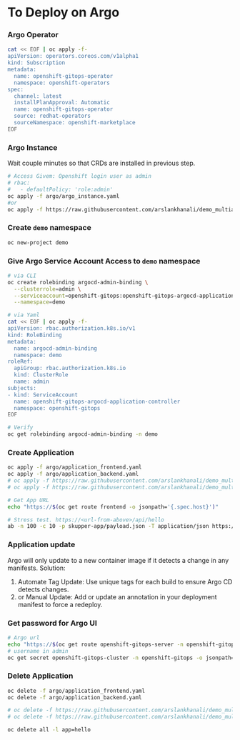 # To Deploy on Argo
### Argo Operator
```sh
cat << EOF | oc apply -f-
apiVersion: operators.coreos.com/v1alpha1
kind: Subscription
metadata:
  name: openshift-gitops-operator
  namespace: openshift-operators
spec:
  channel: latest
  installPlanApproval: Automatic
  name: openshift-gitops-operator
  source: redhat-operators
  sourceNamespace: openshift-marketplace
EOF
```
### Argo Instance
Wait couple minutes so that CRDs are installed in previous step.
```sh
# Access Givem: Openshift login user as admin
# rbac:
#   - defaultPolicy: 'role:admin'
oc apply -f argo/argo_instance.yaml
#or
oc apply -f https://raw.githubusercontent.com/arslankhanali/demo_multiarch/main/argo/argo_instance.yaml
```

### Create `demo` namespace
```sh
oc new-project demo
```

### Give Argo Service Account Access to `demo` namespace
```sh
# via CLI
oc create rolebinding argocd-admin-binding \
  --clusterrole=admin \
  --serviceaccount=openshift-gitops:openshift-gitops-argocd-application-controller \
  --namespace=demo

# via Yaml
cat << EOF | oc apply -f-
apiVersion: rbac.authorization.k8s.io/v1
kind: RoleBinding
metadata:
  name: argocd-admin-binding
  namespace: demo
roleRef:
  apiGroup: rbac.authorization.k8s.io
  kind: ClusterRole
  name: admin
subjects:
- kind: ServiceAccount
  name: openshift-gitops-argocd-application-controller
  namespace: openshift-gitops
EOF

# Verify
oc get rolebinding argocd-admin-binding -n demo
```

### Create Application
```sh
oc apply -f argo/application_frontend.yaml
oc apply -f argo/application_backend.yaml
# oc apply -f https://raw.githubusercontent.com/arslankhanali/demo_multiarch/main/argo/application_frontend.yaml
# oc apply -f https://raw.githubusercontent.com/arslankhanali/demo_multiarch/main/argo/application_backend.yaml

# Get App URL
echo "https://$(oc get route frontend -o jsonpath='{.spec.host}')" 

# Stress test. https://<url-from-above>/api/hello
ab -n 100 -c 10 -p skupper-app/payload.json -T application/json https://frontend-demo.apps.cluster-s5cqt.dynamic.redhatworkshops.io/api/hello
```

### Application update
Argo will only update to a new container image if it detects a change in any manifests.
Solution:
1. Automate Tag Update: Use unique tags for each build to ensure Argo CD detects changes.
2. or Manual Update: Add or update an annotation in your deployment manifest to force a redeploy.

### Get password for Argo UI
``` sh
# Argo url
echo "https://$(oc get route openshift-gitops-server -n openshift-gitops -o jsonpath='{.spec.host}')" 
# username in admin
oc get secret openshift-gitops-cluster -n openshift-gitops -o jsonpath='{.data.admin\.password}' | base64 --decode  
```

### Delete Application
```sh
oc delete -f argo/application_frontend.yaml
oc delete -f argo/application_backend.yaml

# oc delete -f https://raw.githubusercontent.com/arslankhanali/demo_multiarch/main/argo/application_frontend.yaml
# oc delete -f https://raw.githubusercontent.com/arslankhanali/demo_multiarch/main/argo/application_backend.yaml

oc delete all -l app=hello
```
